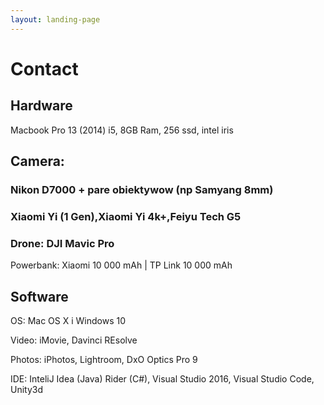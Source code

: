 ```yaml
---
layout: landing-page
---	
```

# Contact

## Hardware

Macbook Pro 13 (2014) i5, 8GB Ram, 256 ssd, intel iris

## Camera: 
### Nikon D7000 + pare obiektywow (np Samyang 8mm)

### Xiaomi Yi (1 Gen),Xiaomi Yi 4k+,Feiyu Tech G5

### Drone: DJI Mavic Pro


Powerbank: Xiaomi 10 000 mAh | TP Link 10 000 mAh

## Software

OS: Mac OS X i Windows 10

Video: iMovie, Davinci REsolve

Photos: iPhotos, Lightroom, DxO Optics Pro 9

IDE: InteliJ Idea (Java) Rider (C#),  Visual Studio 2016, Visual Studio Code, Unity3d

 